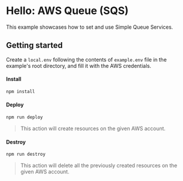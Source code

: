 # Hello: AWS Queue (SQS)

This example showcases how to set and use Simple Queue Services.

## Getting started

Create a `local.env` following the contents of `example.env` file in the example's root directory, and fill it with the AWS credentials.

#### Install

```sh
npm install
```

#### Deploy

```sh
npm run deploy
```

> This action will create resources on the given AWS account.

#### Destroy

```sh
npm run destroy
```

> This action will delete all the previously created resources on the given AWS account.
